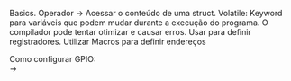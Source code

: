 Basics.
Operador ->  Acessar o conteúdo de uma struct.
Volatile: Keyword para variáveis que podem mudar durante a execução do programa. O compilador pode tentar otimizar e causar erros. Usar para definir registradores.
Utilizar Macros para definir endereços

Como configurar GPIO:\
-> 
